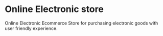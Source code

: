 # Online Electronic store
Online Electronic Ecommerce Store for purchasing electronic goods with user friendly experience.
